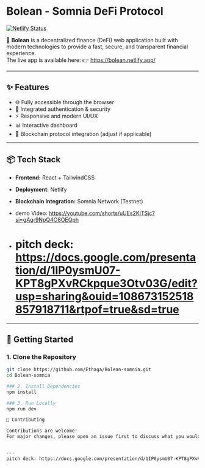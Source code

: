 # Bolean - Somnia DeFi Protocol

[![Netlify Status](https://api.netlify.com/api/v1/badges/xxxx/deploy-status)](https://bolean.netlify.app/)

🚀 **Bolean** is a decentralized finance (DeFi) web application built with modern technologies to provide a fast, secure, and transparent financial experience.  
The live app is available here: 
👉 https://bolean.netlify.app/

---

## ✨ Features
- 🌐 Fully accessible through the browser  
- 🔐 Integrated authentication & security  
- ⚡ Responsive and modern UI/UX  
- 📊 Interactive dashboard  
- 🔗 Blockchain protocol integration (adjust if applicable)  

---

## 📦 Tech Stack
- **Frontend:** React + TailwindCSS  
- **Deployment:** Netlify  
- **Blockchain Integration:** Somnia Network (Testnet)

- demo Video: https://youtube.com/shorts/uUEs2KjTSjc?si=gAgr9NpQ4O8OEQph
- # pitch deck: https://docs.google.com/presentation/d/1IP0ysmU07-KPT8gPXvRCkpque3Otv03G/edit?usp=sharing&ouid=108673152518857918711&rtpof=true&sd=true



---

## 🚀 Getting Started

### 1. Clone the Repository
```bash
git clone https://github.com/Ethaga/Bolean-somnia.git
cd Bolean-somnia

### 2. Install Dependencies
npm install

### 3. Run Locally
npm run dev

🤝 Contributing

Contributions are welcome!
For major changes, please open an issue first to discuss what you would like to modify.


---
pitch deck: https://docs.google.com/presentation/d/1IP0ysmU07-KPT8gPXvRCkpque3Otv03G/edit?usp=sharing&ouid=108673152518857918711&rtpof=true&sd=true




